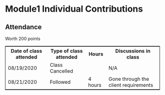 # Module1 Individual Contributions
## Attendance
Worth 200 points
<table style="width:100%;border: 1px solid black;">
<tr>
<th>Date of class attended</th>	
<th>Type of class attended</th>
<th>Hours</th>
<th>Discussions in class</th>
</tr>
<tr>
<td>08/19/2020</td>
<td>Class Cancelled</td>
<td> </td>
<td>N/A</td>
</tr>
<tr>
<td>08/21/2020</td>
<td>Followed</td>
<td> 4 hours</td>  
<td>Gone through the client requirements</td> 
</tr>

